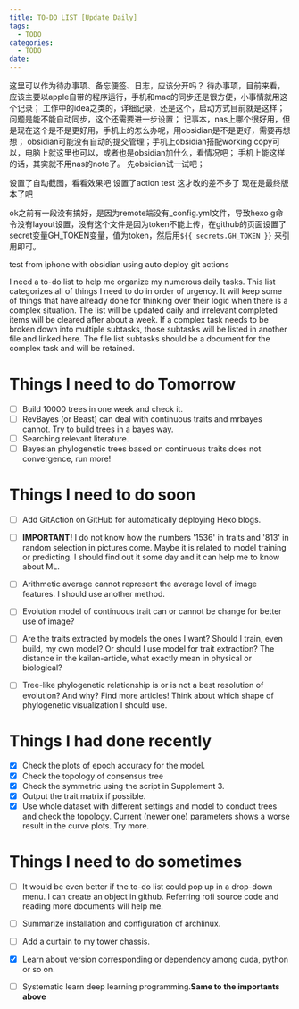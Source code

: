 ```yaml
---
title: TO-DO LIST [Update Daily]
tags:
  - TODO
categories:
  - TODO
date: 
---
```

这里可以作为待办事项、备忘便签、日志，应该分开吗？
待办事项，目前来看，应该主要以apple自带的程序运行，手机和mac的同步还是很方便，小事情就用这个记录；
工作中的idea之类的，详细记录，还是这个，启动方式目前就是这样；
问题是能不能自动同步，这个还需要进一步设置；
记事本，nas上哪个很好用，但是现在这个是不是更好用，手机上的怎么办呢，用obsidian是不是更好，需要再想想；
obsidian可能没有自动的提交管理；手机上obsidian搭配working copy可以，电脑上就这里也可以，或者也是obsidian加什么，看情况吧；
手机上能这样的话，其实就不用nas的note了。
先obsidian试一试吧；

设置了自动截图，看看效果吧
设置了action test 这才改的差不多了
现在是最终版本了吧

ok之前有一段没有搞好，是因为remote端没有_config.yml文件，导致hexo g命令没有layout设置，没有这个文件是因为token不能上传，在github的页面设置了secret变量GH_TOKEN变量，值为token，然后用`${{ secrets.GH_TOKEN }}` 来引用即可。

test from iphone with obsidian using auto deploy git actions

I need a to-do list to help me organize my numerous daily tasks. This list categorizes all of things  I need to do in order of urgency. It will keep some of things that have already done for thinking over their logic when there is a complex situation. The list will be updated daily and irrelevant completed items will be cleared after about a week. If a complex task needs to be broken down into multiple subtasks, those subtasks will be listed in another file and linked here. The file list subtasks should be a document for the complex task and will be retained.

# Things I need to do **Tomorrow**
 - [ ] Build 10000 trees in one week and check it.
 - [ ] RevBayes (or Beast) can deal with continuous traits and mrbayes cannot. Try to build trees in a bayes way.
- [ ] Searching relevant literature.
- [ ] Bayesian phylogenetic trees based on continuous traits does not convergence, run more!

# Things I need to do soon 

- [ ] Add GitAction on GitHub for automatically deploying Hexo blogs.
 - [ ] **IMPORTANT!** I do not know how the numbers '1536' in traits and '813' in random selection in pictures come. Maybe it is related to model training or predicting. I should find out it some day and it can help me to know about ML.  
 - [ ] Arithmetic average cannot represent the average level of image features. I should use another method.
- [ ]  Evolution model of continuous trait can or cannot be change for better use of image?
- [ ] Are the traits extracted by models the ones I want? Should I train, even build, my own model? Or should I use model for trait extraction? The distance in the kailan-article, what exactly mean in physical or biological?
- [ ] Tree-like phylogenetic relationship is or is not a best resolution of evolution? And why? Find more articles! Think about which shape of phylogenetic visualization I should use.



# Things I had done recently 
 - [x] Check the plots of epoch accuracy for the model. 
 - [x] Check the topology of consensus tree 
 - [x] Check the symmetric using the script in Supplement 3.
 - [x] Output the trait matrix if possible.
 - [x] Use whole dataset with different settings and model to conduct trees and check the topology. Current (newer one) parameters shows a worse result in the curve plots. Try more.
# Things I need to do sometimes
- [ ] It would be even better if the to-do list could pop up in a drop-down menu. I can create an object in github. Referring rofi source code and reading more documents will help me.
- [ ] Summarize installation and configuration of archlinux.
- [ ] Add a curtain to my tower chassis.
- [x] Learn about version corresponding or dependency among cuda, python or so on.
- [ ] Systematic learn deep learning programming.**Same to the importants above**

